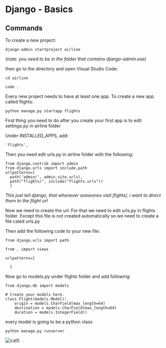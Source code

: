 # Django - Basics

## Commands

To create a new project:

```django
django-admin startproject airline
```

_(note: you need to be in the folder that contains django-admin.exe)_

then go to the directory and open Visual Studio Code:

`cd airline`

`code .`


Every new project needs to have at least one app. To create a new app called flights:

```django
python manage.py startapp flights
```

First thing you need to do after you create your first app is to edit settings.py in airline folder

Under INSTALLED_APPS, add:

`'flights',`

Then you need edit urls.py in airline folder with the following:

```django
from django.contrib import admin
from django.urls import include,path
urlpatterns=[
  path('admin/', admin.site.urls),
  path("flights/", include("flights.urls"))
  ]
```

_This just tell django, that whenever someones visit flights/, i want to direct them to the flight url_

Now we need to create the url:
For that we need to edit urls.py in flights folder. Except this file is not created automatically so we need to create a file caled urls.py

Then add the following code to your new file:

```django
from django.urls import path

from . import views

urlpatterns=[
  
  ]
```


Now go to models.py under flights folder and add following:

```django
from django.db import models

# Create your models here.
class Flight(models.Model):
    origin = models.CharField(max_length=64)
    destination = models.CharField(max_length=64)
    duration = models.IntegerField()
```


every model is going to be a python class






  
  

```django
python manage.py runserver
```







![cat5](https://pinklillies.github.io/images/cat5.jfif)
